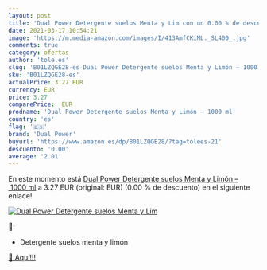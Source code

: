 ```yaml
---
layout: post
title: 'Dual Power Detergente suelos Menta y Lim con un 0.00 % de descuento'
date: 2021-03-17 10:54:21
image: 'https://m.media-amazon.com/images/I/413AmfCKiML._SL400_.jpg'
comments: true
category: ofertas
author: 'tole.es'
slug: 'B01LZQGE28-es Dual Power Detergente suelos Menta y Limón – 1000 ml'
sku: 'B01LZQGE28-es'
actualPrice: 3.27 EUR
currency: EUR
price: 3.27
comparePrice:  EUR
prodname: 'Dual Power Detergente suelos Menta y Limón – 1000 ml'
country: 'es'
flag: '🇪🇸'
brand: 'Dual Power'
buyurl: 'https://www.amazon.es/dp/B01LZQGE28/?tag=tolees-21'
descuento: '0.00'
average: '2.01'
---
```


En este momento está [Dual Power Detergente suelos Menta y Limón – 1000 ml](https://www.amazon.es/dp/B01LZQGE28/?tag=tolees-21) a 3.27 EUR (original:  EUR) (0.00 %  de descuento) en el siguiente enlace!

[![Dual Power Detergente suelos Menta y Lim](https://m.media-amazon.com/images/I/413AmfCKiML._SL400_.jpg)](https://www.amazon.es/dp/B01LZQGE28/?tag=tolees-21)

🔎:

- Detergente suelos menta y limón

[🛒 Aquí!!!](https://www.amazon.es/dp/B01LZQGE28/?tag=tolees-21)
